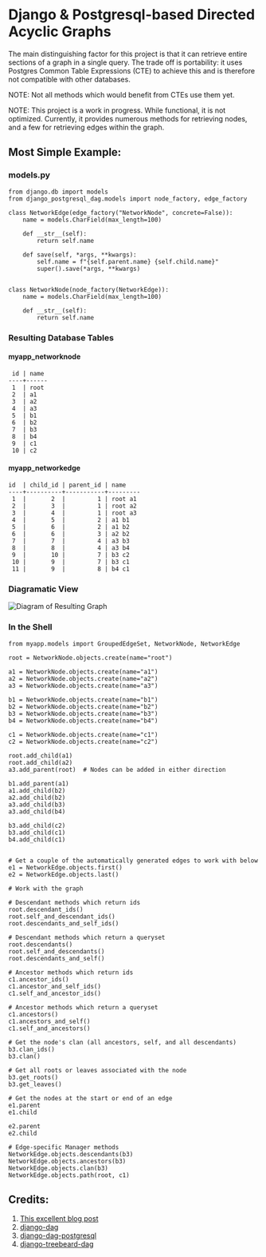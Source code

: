 
# Django & Postgresql-based Directed Acyclic Graphs

The main distinguishing factor for this project is that it can retrieve entire
sections of a graph in a single query. The trade off is portability: it uses
Postgres Common Table Expressions (CTE) to achieve this and is therefore not
compatible with other databases.

NOTE: Not all methods which would benefit from CTEs use them yet.

NOTE: This project is a work in progress. While functional, it is not optimized. Currently, it provides numerous methods for retrieving nodes, and a few for retrieving edges within the graph.

## Most Simple Example:

### models.py

    from django.db import models
    from django_postgresql_dag.models import node_factory, edge_factory

    class NetworkEdge(edge_factory("NetworkNode", concrete=False)):
        name = models.CharField(max_length=100)

        def __str__(self):
            return self.name

        def save(self, *args, **kwargs):
            self.name = f"{self.parent.name} {self.child.name}"
            super().save(*args, **kwargs)


    class NetworkNode(node_factory(NetworkEdge)):
        name = models.CharField(max_length=100)

        def __str__(self):
            return self.name
            
### Resulting Database Tables


#### myapp_networknode

     id | name
    ----+------
     1  | root
     2  | a1
     3  | a2
     4  | a3
     5  | b1
     6  | b2
     7  | b3
     8  | b4
     9  | c1
     10 | c2

#### myapp_networkedge

    id  | child_id | parent_id | name
    ----+----------+-----------+---------
     1  |       2  |         1 | root a1
     2  |       3  |         1 | root a2
     3  |       4  |         1 | root a3
     4  |       5  |         2 | a1 b1
     5  |       6  |         2 | a1 b2
     6  |       6  |         3 | a2 b2
     7  |       7  |         4 | a3 b3
     8  |       8  |         4 | a3 b4
     9  |       10 |         7 | b3 c2
     10 |       9  |         7 | b3 c1
     11 |       9  |         8 | b4 c1

### Diagramatic View

![Diagram of Resulting Graph](https://github.com/OmenApps/django-postgresql-dag/docs/images/graph.png)

### In the Shell

    from myapp.models import GroupedEdgeSet, NetworkNode, NetworkEdge

    root = NetworkNode.objects.create(name="root")

    a1 = NetworkNode.objects.create(name="a1")
    a2 = NetworkNode.objects.create(name="a2")
    a3 = NetworkNode.objects.create(name="a3")

    b1 = NetworkNode.objects.create(name="b1")
    b2 = NetworkNode.objects.create(name="b2")
    b3 = NetworkNode.objects.create(name="b3")
    b4 = NetworkNode.objects.create(name="b4")

    c1 = NetworkNode.objects.create(name="c1")
    c2 = NetworkNode.objects.create(name="c2")

    root.add_child(a1)
    root.add_child(a2)
    a3.add_parent(root)  # Nodes can be added in either direction

    b1.add_parent(a1)
    a1.add_child(b2)
    a2.add_child(b2)
    a3.add_child(b3)
    a3.add_child(b4)

    b3.add_child(c2)
    b3.add_child(c1)
    b4.add_child(c1)


    # Get a couple of the automatically generated edges to work with below
    e1 = NetworkEdge.objects.first()
    e2 = NetworkEdge.objects.last()

    # Work with the graph

    # Descendant methods which return ids
    root.descendant_ids()
    root.self_and_descendant_ids()
    root.descendants_and_self_ids()

    # Descendant methods which return a queryset
    root.descendants()
    root.self_and_descendants()
    root.descendants_and_self()

    # Ancestor methods which return ids
    c1.ancestor_ids()
    c1.ancestor_and_self_ids()
    c1.self_and_ancestor_ids()

    # Ancestor methods which return a queryset
    c1.ancestors()
    c1.ancestors_and_self()
    c1.self_and_ancestors()

    # Get the node's clan (all ancestors, self, and all descendants)
    b3.clan_ids()
    b3.clan()

    # Get all roots or leaves associated with the node
    b3.get_roots()
    b3.get_leaves()

    # Get the nodes at the start or end of an edge
    e1.parent
    e1.child

    e2.parent
    e2.child

    # Edge-specific Manager methods
    NetworkEdge.objects.descendants(b3)
    NetworkEdge.objects.ancestors(b3)
    NetworkEdge.objects.clan(b3)
    NetworkEdge.objects.path(root, c1)


## Credits:

1. [This excellent blog post](https://www.fusionbox.com/blog/detail/graph-algorithms-in-a-database-recursive-ctes-and-topological-sort-with-postgres/620/)
2. [django-dag](https://pypi.org/project/django-dag/)
3. [django-dag-postgresql](https://github.com/worsht/django-dag-postgresql)
4. [django-treebeard-dag](https://pypi.org/project/django-treebeard-dag/)


